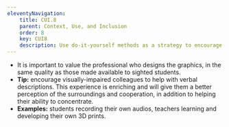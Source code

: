 ```yaml
---
eleventyNavigation:
    title: CUI.8
    parent: Context, Use, and Inclusion
    order: 8
    key: CUI8
    description: Use do-it-yourself methods as a strategy to encourage peers and teachers' involvement in the practice of inclusive attitudes. However, it shouldn't be a rule.
---
```

- It is important to value the professional who designs the graphics, in the same quality as those made available to
sighted students.
- **Tip:** encourage visually-impaired colleagues to help with verbal descriptions. This experience is enriching and
will give them a better perception of the surroundings and cooperation, in addition to helping their ability to
concentrate.
- **Examples:** students recording their own audios, teachers learning and developing their own 3D prints.
